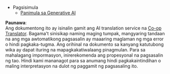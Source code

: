 <!--
CO_OP_TRANSLATOR_METADATA:
{
  "original_hash": "4d1335b77a62c821d972c35ef82c586a",
  "translation_date": "2025-05-20T11:32:12+00:00",
  "source_file": "docs/_sidebar.md",
  "language_code": "tl"
}
-->
- Pagsisimula
  - [Panimula sa Generative AI](../01-introduction-to-genai/README.md?WT.mc_id=academic-105485-koreyst)

**Paunawa**:  
Ang dokumentong ito ay isinalin gamit ang AI translation service na [Co-op Translator](https://github.com/Azure/co-op-translator). Bagama't sinisikap naming maging tumpak, mangyaring tandaan na ang mga awtomatikong pagsasalin ay maaaring maglaman ng mga error o hindi pagkaka-tugma. Ang orihinal na dokumento sa kanyang katutubong wika ay dapat ituring na mapagkakatiwalaang pinagmulan. Para sa mahalagang impormasyon, inirerekomenda ang propesyonal na pagsasalin ng tao. Hindi kami mananagot para sa anumang hindi pagkakaintindihan o maling interpretasyon na dulot ng paggamit ng pagsasaling ito.